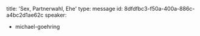 title: 'Sex, Partnerwahl, Ehe'
type: message
id: 8dfdfbc3-f50a-400a-886c-a4bc2d1ae62c
speaker:
  - michael-goehring
